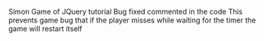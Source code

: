 Simon Game of JQuery tutorial
Bug fixed commented in the code
This prevents game bug that if the player misses while waiting for the timer the game will restart itself